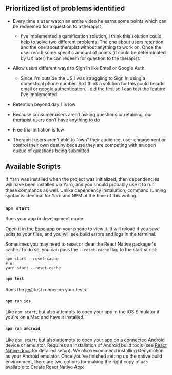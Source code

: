 ## Prioritized list of problems identified

- Every time a user watch an entire video he earns some points which can be redeemed for a question to a therapist
  - I've implemented a gamification solution, I think this solution could help to solve two different problems.
    The one about users retention and the one about therapist without anything to work on.
    Once the user reach some specific amount of points (it could be determinated by UX later) he can redeem for question to the therapist.

- Allow users different ways to Sign In like Email or Google Auth.
  - Since I'm outside the US I  was struggling to Sign In using a domestical phone number. So I think a solution for this could be add
    email or google authentication. I did the first so I can test the feature I've implemented
  
- Retention beyond day 1 is low

- Because consumer users aren’t asking questions or retaining, our
therapist users don’t have anything to do

- Free trial initiation is low

- Therapist users aren’t able to “own” their audience, user engagement or
control their own destiny because they are competing with an open queue
of questions being submitted


## Available Scripts

If Yarn was installed when the project was initialized, then dependencies will have been installed via Yarn, and you should probably use it to run these commands as well. Unlike dependency installation, command running syntax is identical for Yarn and NPM at the time of this writing.

### `npm start`

Runs your app in development mode.

Open it in the [Expo app](https://expo.io) on your phone to view it. It will reload if you save edits to your files, and you will see build errors and logs in the terminal.

Sometimes you may need to reset or clear the React Native packager's cache. To do so, you can pass the `--reset-cache` flag to the start script:

```
npm start --reset-cache
# or
yarn start --reset-cache
```

#### `npm test`

Runs the [jest](https://github.com/facebook/jest) test runner on your tests.

#### `npm run ios`

Like `npm start`, but also attempts to open your app in the iOS Simulator if you're on a Mac and have it installed.

#### `npm run android`

Like `npm start`, but also attempts to open your app on a connected Android device or emulator. Requires an installation of Android build tools (see [React Native docs](https://facebook.github.io/react-native/docs/getting-started.html) for detailed setup). We also recommend installing Genymotion as your Android emulator. Once you've finished setting up the native build environment, there are two options for making the right copy of `adb` available to Create React Native App:
